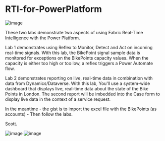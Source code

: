 # RTI-for-PowerPlatform
![image](https://github.com/user-attachments/assets/a765e1ae-c79f-4015-936b-4c9596fa4a9f)

These two labs demonstrate two aspects of using Fabric Real-Time Intelligence with the Power Platform. 

Lab 1 demonstrates using Reflex to Monitor, Detect and Act on incoming real-time signals.
With this lab, the BikePoint signal sample data is monitored for exceptions on the BikePoints capacity values. When the capacity is either too high or too low, a reflex triggers a Power Automate flow.

Lab 2 demonstrates reporting on live, real-time data in combination with data from Dynamics/Dataverse.
With this lab, You'll use a system-wide dashboard that displays live, real-time data about the state of the Bike Points in London.
The second report will be imbedded into the Case form to display live data in the context of a service request.

In the meantime - the gist is to import the excel file with the BikePoints (as accounts) - Then follow the labs.

Scott.

![image](https://github.com/user-attachments/assets/a92e0cc1-ea2d-4d18-b5ed-082a51ac30ee)
![image](https://github.com/user-attachments/assets/2c2fe242-0689-4cba-b8e4-6974f43aac82)
